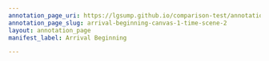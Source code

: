 ```yaml
---
annotation_page_uri: https://lgsump.github.io/comparison-test/annotations/arrival-beginning-canvas-1-time-scene-2.json
annotation_page_slug: arrival-beginning-canvas-1-time-scene-2
layout: annotation_page
manifest_label: Arrival Beginning

---
```


